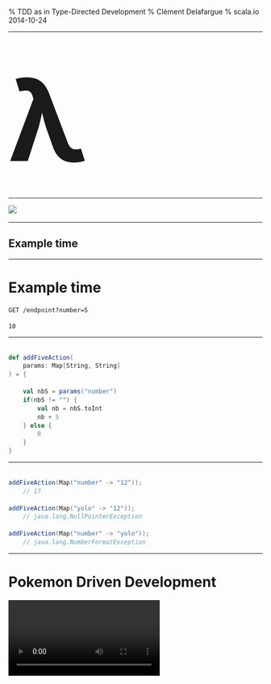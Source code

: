 % TDD as in Type-Directed Development
% Clément Delafargue
% scala.io 2014-10-24

-------------------------------------------

# <span style="font-size: 8em;">λ</span>

-------------------------------------------

![](/Users/clementd/Projects/perso/gifs/forrest.jpg)

-------------------------------------------

## Example time

-------------------------------------------

# Example time

```
GET /endpoint?number=5

10
```

-------------------------------------------

```scala

def addFiveAction(
    params: Map[String, String]
) = {

    val nbS = params("number")
    if(nbS != "") {
        val nb = nbS.toInt
        nb + 5
    } else {
        0
    }
}

```

-------------------------------------------

```scala

addFiveAction(Map("number" -> "12"));
    // 17

addFiveAction(Map("yolo" -> "12"));
    // java.lang.NullPointerException

addFiveAction(Map("number" -> "yolo"));
    // java.lang.NumberFormatException

```

-------------------------------------------

# Pokemon Driven Development
<video src="/Users/clementd/Projects/perso/gifs/cat-clothes.webm" autoplay loop/>

-------------------------------------------

<div style="font-size: 0.8em;">

```scala

def addFiveAction(
  params: Map[String, String]) = {
    val nbS = params("number")

    if(nbS != null) {
        if(!nbS != "") {
            try {
                val nb = nbS.toInt
                nb + 5
            } catch {
                case e: NumberFormatException e => 0
            }
        }
    } else {
        0
    }
}

```
</div>

-------------------------------------------

## De plous en plous difficile

-------------------------------------------

# De plous en plous difficile

```
GET /endoint?n1=20&n2=22

42
```

-------------------------------------------

<div style="font-size: 0.5em;">

```scala

def addNumbersAction(
  params: Map[String, String]) = {
    val nbS1 = params("n1");
    val nbS2 = params("n2");

    if(nbS1 != null) {
        if(!nbS1 != "") {
            try {
                val nb1 = nbS1.toInt
                if(nbS2 != null) {
                    if(!nbS2 != "") {
                        try {
                            val nb2 = nbS2.toInt
                            nbS1 + nbS2
                        } catch {
                            case e: NumberFormatException => 0
                        }
                    }
                }
            } catch {
                case e: NumberFormatException => 0
            }
        }
    } else {
        0
    }
}

```
</div>

-------------------------------------------

![](assets/carrie.jpg)

-------------------------------------------

## Thinking with types

-------------------------------------------

## From a map, I can get a value…

-------------------------------------------

## `maybe`

-------------------------------------------

```scala
def getKeyAt(
    values: Map[String,String],
    key: String
): MaybeString
```

-------------------------------------------

## From a string, I can get an int…

-------------------------------------------

## `maybe`

-------------------------------------------

```scala
def parseInt(
    str: String
): MaybeInt
```
-------------------------------------------

![](assets/option.png)

-------------------------------------------


```scala

def parseInt(str: String):
  Option[Int]

map[A,B]#get(key: A): Option[B]
```

-------------------------------------------

```scala
def getInt(
    index: String,
    vals: Map[String, String]
): Option[Int]
```

-------------------------------------------

![](assets/flatmap.png)

-------------------------------------------

<div style="font-size: 0.9em;">
```scala
def addNumbersAction(
  params: Map[String, String]
): Int = {
    val i1 = getInt("n1", params)
    val i2 = getInt("n2", params)
    i1.getOrElse(0) + i2.getOrElse(0)
}

```

</div>

-------------------------------------------

<div style="font-size: 0.5em;">

```scala

def addNumbersAction(
  params: Map[String, String]) = {
    val nbS1 = params("n1");
    val nbS2 = params("n2");

    if(nbS1 != null) {
        if(!nbS1 != "") {
            try {
                val nb1 = nbS1.toInt
                if(nbS2 != null) {
                    if(!nbS2 != "") {
                        try {
                            val nb2 = nbS2.toInt
                            nbS1 + nbS2
                        } catch {
                            case e: NumberFormatException => 0
                        }
                    }
                }
            } catch {
                case e: NumberFormatException => 0
            }
        }
    } else {
        0
    }
}

```
</div>

-------------------------------------------

<video src="/Users/clementd/Projects/perso/gifs/computer-ok.webm" autoplay loop/>

-------------------------------------------

## Correct…

-------------------------------------------

## By construction

-------------------------------------------

<video src="/Users/clementd/Projects/perso/gifs/computer-no.webm" autoplay loop/>

-------------------------------------------

## Why not tests?

-------------------------------------------

## Why not <i>only</i> tests?

-------------------------------------------

# <span style="font-size: 5.5em;">∃</span><br>« there exists »

-------------------------------------------

## `Int -> Int`

-------------------------------------------

## `2`<sup>`32`</sup>

-------------------------------------------

## `2`<sup>`64`</sup>

-------------------------------------------

## `String -> String`

-------------------------------------------

## `∞`

-------------------------------------------

## `∞` (ish)

-------------------------------------------

# <span style="font-size: 5.5em;">∀</span><br>« for all »

-------------------------------------------

## Type &hArr; Property

-------------------------------------------

## Program &hArr; Proof

-------------------------------------------

## provably > probably

-------------------------------------------

## Expressive type systems

-------------------------------------------

## Everything is an expression

-------------------------------------------

## Typed Control structures

-------------------------------------------

# Homogeneous branches

```scala




val myValue = if(expression) {
  "if true"
} else {
  "if false"
}
```

-------------------------------------------

# Typed loops

```scala



val myList =
  for(x <- xs)
  yield x * 2
```

-------------------------------------------

# Avoid stupid mistakes

```c



if(error)
  goto fail;
  goto fail;
```

-------------------------------------------

## Maybe

-------------------------------------------

## NonEmptyList

-------------------------------------------

## Validation

-------------------------------------------

## `newtype` + smart constructors

-------------------------------------------

## tagged types

-------------------------------------------

```scala
sealed trait Meter
sealed trait Mile

type RegularLength = Int @@ Meter
type ImperialGobbledygook = Int @@ Mile


val marsProbeAltitude: RegularLength = …
```

-------------------------------------------

## Memory management

-------------------------------------------

## Resource management

-------------------------------------------

## Parametricity

-------------------------------------------

## Parametricity<br>(aka generics)

-------------------------------------------

# Ignorance is bliss

<video src="/Users/clementd/Projects/perso/gifs/i-dont-care.webm" autoplay loop/>

-------------------------------------------

# Parametricity

```scala


def f(
    x: A
): A

```

-------------------------------------------

# Parametricity

```scala


def compose[A,B,C](
    g: (B => C),
    f: (A => B)
): (A => C)

```

-------------------------------------------

# Parametricity

```scala


def reverse[A](
    xs: List[A]
): List[A]

```

-------------------------------------------

## `reverse(Nil) == Nil`

-------------------------------------------

## `reverse(xs).contains(a)`<br>`=>`<br>`xs.contains(a)`

-------------------------------------------

## Theorems for free
<video src="/Users/clementd/Projects/perso/gifs/money.webm" autoplay loop/>

-------------------------------------------

```scala
trait List[A] {
    def filter(p: A => Boolean): List[A]

    def map[B](f: A => B): List[B]
}

l.filter(compose(p,f)).map(f) ==
l.map(f).filter(p)
```

-------------------------------------------

## Discipline

-------------------------------------------

# no `null`s
<video src="/Users/clementd/Projects/perso/gifs/bang-boom.webm" autoplay loop/>

-------------------------------------------

## `Type <=> Property`

-------------------------------------------

## `null` can inhabit any type

-------------------------------------------

## `null` can prove every property

-------------------------------------------

## No exceptions

-------------------------------------------

# no reflection

<video src="/Users/clementd/Projects/perso/gifs/bicycle-gorilla.webm" autoplay loop/>

-------------------------------------------

## Reflection breaks blissful ignorance

-------------------------------------------

# Reflection

```scala


def f[A](x: A): String
```

-------------------------------------------

```scala
def f[A](x: A): String =

x match {
  case v: String => v
  case v: Int => "int"
  case _ => "whatever"
}
```

-------------------------------------------

# no `toString` / `equals` / `hashCode`
<video src="/Users/clementd/Projects/perso/gifs/driving-fail.webm" autoplay loop/>

-------------------------------------------

```scala
def f[A](x: A): String =
x.toString
```

-------------------------------------------

# Side effects
<video src="/Users/clementd/Projects/perso/gifs/sam-sad.webm" autoplay loop/>

-------------------------------------------

```scala
def f[A](x: A): String = {
  donaldTrump.sendTweet()
  launchBallisticMissile()

  System.getenv("JAVA_HOME")
}
```

-------------------------------------------

## Fast and loose reasoning is morally correct

-------------------------------------------

## <i>Type</i>-Directed Development

-------------------------------------------

## Not a silver bullet

-------------------------------------------

## Just helpful

-------------------------------------------

## Confidence

-------------------------------------------

# Modular thinking

<video src="/Users/clementd/Projects/perso/gifs/bunny-nom.webm" autoplay loop/>

-------------------------------------------

## Not just about safety

-------------------------------------------

## Types help with structure

-------------------------------------------

## Ensure consistency, step by step

-------------------------------------------

```scala
def myMethod(a: Input): Output = ???

def myOtherMethod(
  a: List[Input]
): List[Output] = {

  a.map(myMethod)

}
```

-------------------------------------------

## Type check `/=`Compilation

# Hole-Driven-Development

<video src="/Users/clementd/Projects/perso/gifs/abyss.webm" autoplay loop/>

-------------------------------------------

```scala
case object Hole

def compose[A,B,C](
    g: (B => C),
    f: (A => B)
): (A => C) = Hole
```

Hole has type `A => C`

-------------------------------------------

```scala

def compose[A,B,C](
    g: (B => C),
    f: (A => B)
): (A => C) = (x: A) => Hole
```

`x` has type `A`  
Hole has type `C`

-------------------------------------------

```scala
def compose[A,B,C](
    g: (B => C),
    f: (A => B)
): (A => C) = (x: A) => g(Hole)
```

`X` has type `A`  
Hole has type `B`

-------------------------------------------

```scala
def compose[A,B,C](
    g: (B => C),
    f: (A => B)
): (A => C) = (x: A) => g(f(Hole))
```

`x` has type `A`  
Hole has type `A`  
`Hole = x`

-------------------------------------------

```scala

def compose[A,B,C](
    g: (B => C),
    f: (A => B)
): (A => C) = (x: A) => g(f(x))

```

-------------------------------------------

## Test-driven development

-------------------------------------------

## Red / Green / Refactor

-------------------------------------------

## Type / Define / Refine

-------------------------------------------

## Types make communication easy

-------------------------------------------

## With machines

-------------------------------------------

## Type checking

-------------------------------------------

# Tooling

<video src="/Users/clementd/Projects/perso/gifs/hammer.webm" autoplay loop/>

-------------------------------------------

<div style="background-color: blue; width: 100%; height: 100%">
<h3><span style="font-family: 'Comic Sans MS'; color: yellow;">Haskell type syntax</span></h3>
</div>

-------------------------------------------

## `a -> a`

-------------------------------------------

## `Int -> Int`

-------------------------------------------

## `a -> b -> a`

-------------------------------------------

## `(a, b) -> a`

-------------------------------------------

## `a -> (b -> a)`

-------------------------------------------

## `(Ord a) => [a] -> [a]`

-------------------------------------------

## Intent

-------------------------------------------

# Hoogle <3 <3

<http://www.haskell.org/hoogle>

-------------------------------------------

## Remove duplicates

-------------------------------------------

## `Eq a => [a] -> [a]`

-------------------------------------------

<video src="./assets/hoogle1.mkv" autoplay loop/>

-------------------------------------------

## `[Maybe a] -> Maybe [a]`

-------------------------------------------

<video src="./assets/hoogle2.mkv" autoplay loop/>

-------------------------------------------

## With humans

-------------------------------------------

## Types can't always prove everything

-------------------------------------------

## And that's ok

-------------------------------------------

```scala
def reverse[A](
    xs: List[A]
): List[A]
```

-------------------------------------------

<div style="font-size: 1.2em;">

```scala

def reverseProp[A: Equal](
  xs: List[A],
  ys: List[A]
) = {

    reverse(xs ++ ys) ==
    reverse(ys) ++ reverse(xs)
}
```

</div>

-------------------------------------------

<div style="font-size: 1.2em;">

```scala

def reverseProp2[A: Equal](
  xs: List[A]
) = {

    reverse(xs).length ==
    xs.length
}
```

</div>

-------------------------------------------

## Property-based reasoning

-------------------------------------------

## <span style="font-size: 5.5em;">∀</span>(ish)

-------------------------------------------

## Perfect for edge 

-------------------------------------------

## Test the specification

-------------------------------------------

Types *then*

Property-based tests *then*

Unit tests

-------------------------------------------

![](./assets/pyramid.png)

-------------------------------------------

## Lay out the function types

-------------------------------------------

## Write property-based tests

-------------------------------------------

## Operations + laws

-------------------------------------------

<video src="/Users/clementd/Projects/perso/gifs/math.webm" autoplay loop/>

-------------------------------------------

## Algebra

-------------------------------------------

## Figure out data structures

-------------------------------------------

## Implement

-------------------------------------------

## Unit test for regressions

-------------------------------------------

## `???`

-------------------------------------------

## Profit

-------------------------------------------

## Types are

-------------------------------------------

## Safety feature

-------------------------------------------

## High-level reasonning tool

-------------------------------------------

## Communication tool

-------------------------------------------

## So let's use them!

-------------------------------------------

# Read this

- [TAPL](http://www.cis.upenn.edu/~bcpierce/tapl/)
- [PFPL](http://www.cs.cmu.edu/~rwh/plbook/book.pdf)

-------------------------------------------

# Read this

- [FP in Scala (aka the Red Book)](http://manning.com/bjarnason)

-------------------------------------------

# Read this

- [Functional and Reactive Domain Modelling](http://manning.com/ghosh2/)

-------------------------------------------

## Try Rust

-------------------------------------------

## Try Idris

-------------------------------------------

## Thanks!

-------------------------------------------

- [\@clementd](https://twitter.com/clementd)
- [cltdl.fr/me](https://cltdl.fr/me)